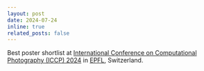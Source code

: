 ```yaml
---
layout: post
date: 2024-07-24 
inline: true
related_posts: false
---
```


Best poster shortlist at [International Conference on Computational Photography (ICCP) 2024](https://iccp-conference.org/iccp2024/) in [EPFL](https://www.epfl.ch/en/), Switzerland.
